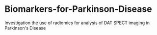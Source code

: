 # Biomarkers-for-Parkinson-Disease
Investigation the use of radiomics for analysis of DAT SPECT imaging in Parkinson's Disease
